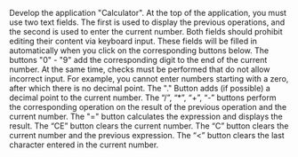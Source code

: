 Develop the application "Calculator". At the top of the application, you must use two text fields. The first is used to display the previous operations, and the second is used to enter the current number. Both fields should prohibit editing their content via keyboard input.
These fields will be filled in automatically when you click on the corresponding buttons below.
The buttons "0" - "9" add the corresponding digit to the end of the current number. At the same time, checks must be performed that do not allow incorrect input. For example, you cannot enter numbers starting with a zero, after which there is no decimal point.
The "." Button adds (if possible) a decimal point to the current number.
The “/”, “*”, “+”, “-” buttons perform the corresponding operation on the result of the previous operation and the current number. The "=" button calculates the expression and displays the result.
The “CE” button clears the current number.
The “C” button clears the current number and the previous expression. The “<” button clears the last character entered in the current number.
